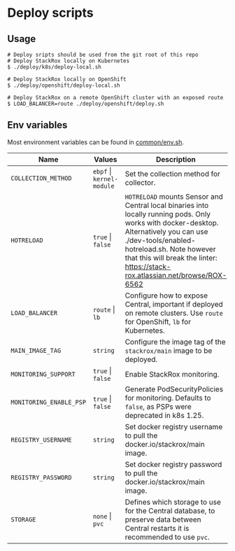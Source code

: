 # Deploy scripts

## Usage

```
# Deploy sripts should be used from the git root of this repo
# Deploy StackRox locally on Kubernetes
$ ./deploy/k8s/deploy-local.sh

# Deploy StackRox locally on OpenShift
$ ./deploy/openshift/deploy-local.sh

# Deploy StackRox on a remote OpenShift cluster with an exposed route
$ LOAD_BALANCER=route ./deploy/openshift/deploy.sh
```

## Env variables

Most environment variables can be found in [common/env.sh](common/env.sh).

| **Name**                | **Values**            | **Description**                                                                                                                                                            |
|-------------------------|-----------------------|----------------------------------------------------------------------------------------------------------------------------------------------------------------------------|
| `COLLECTION_METHOD`     | `ebpf`  \| `kernel-module` | Set the collection method for collector.                                                                                                                                   |
| `HOTRELOAD`             | `true`  \| `false`         | `HOTRELOAD` mounts Sensor and Central local binaries into locally running pods. Only works with docker-desktop.  Alternatively you can use ./dev-tools/enabled-hotreload.sh. Note however that this will break the linter: https://stack-rox.atlassian.net/browse/ROX-6562 |
| `LOAD_BALANCER`         | `route` \| `lb`            | Configure how to expose Central, important if deployed on remote clusters. Use `route` for OpenShift, `lb` for Kubernetes.                                                 |
| `MAIN_IMAGE_TAG`        | `string`                   | Configure the image tag of the `stackrox/main` image to be deployed.                                                                                                       |
| `MONITORING_SUPPORT`    | `true`  \| `false`         | Enable StackRox monitoring.                                                                                                                                                |
| `MONITORING_ENABLE_PSP` | `true` \| `false`          | Generate PodSecurityPolicies for monitoring. Defaults to `false`, as PSPs were deprecated in k8s 1.25. |
| `REGISTRY_USERNAME`     | `string`                   | Set docker registry username to pull the docker.io/stackrox/main image. |
| `REGISTRY_PASSWORD`     | `string`                   | Set docker registry password to pull the docker.io/stackrox/main image.  |
| `STORAGE`               | `none`  \| `pvc`           | Defines which storage to use for the Central database, to preserve data between Central restarts it is recommended to use `pvc`.                                                |
